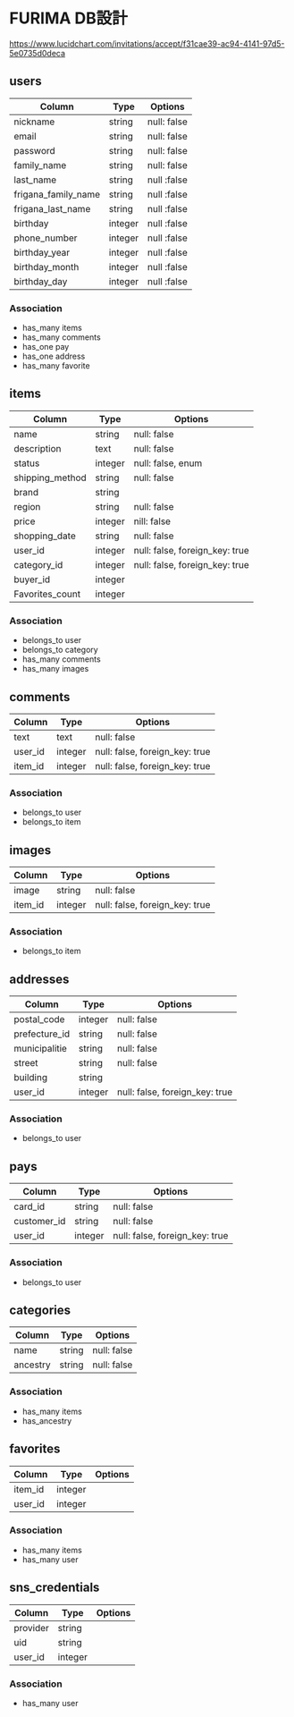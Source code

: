 # FURIMA DB設計
https://www.lucidchart.com/invitations/accept/f31cae39-ac94-4141-97d5-5e0735d0deca
## users
|Column|Type|Options|
|------|----|-------|
|nickname|string|null: false|
|email|string|null: false|
|password|string|null: false|
|family_name|string|null: false|
|last_name|string|null :false|
|frigana_family_name|string|null :false|
|frigana_last_name|string|null :false|
|birthday|integer|null :false|
|phone_number|integer|null :false|
|birthday_year|integer|null :false|
|birthday_month|integer|null :false|
|birthday_day|integer|null :false|
### Association
- has_many items
- has_many comments
- has_one pay
- has_one address
- has_many favorite
## items
|Column|Type|Options|
|------|----|-------|
|name|string|null: false|
|description|text|null: false|
|status|integer|null: false, enum|
|shipping_method|string|null: false|
|brand|string||
|region|string|null: false|
|price|integer|nill: false|
|shopping_date|string|null: false|
|user_id|integer|null: false, foreign_key: true|
|category_id|integer|null: false, foreign_key: true|
|buyer_id|integer||
|Favorites_count|integer||
### Association
- belongs_to user
- belongs_to category
- has_many comments
- has_many images
## comments
|Column|Type|Options|
|------|----|-------|
|text|text|null: false|
|user_id|integer|null: false, foreign_key: true|
|item_id|integer|null: false, foreign_key: true|
### Association
- belongs_to user
- belongs_to item
## images
|Column|Type|Options|
|------|----|-------|
|image|string|null: false|
|item_id|integer|null: false, foreign_key: true|
### Association
- belongs_to item
## addresses
|Column|Type|Options|
|------|----|-------|
|postal_code|integer|null: false|
|prefecture_id|string|null: false|
|municipalitie|string|null: false|
|street|string|null: false|
|building|string||
|user_id|integer|null: false, foreign_key: true|
### Association
- belongs_to user
## pays
|Column|Type|Options|
|------|----|-------|
|card_id|string|null: false|
|customer_id|string|null: false|
|user_id|integer|null: false, foreign_key: true|
### Association
- belongs_to user
## categories
|Column|Type|Options|
|------|----|-------|
|name|string|null: false|
|ancestry|string|null: false|
### Association
- has_many items
- has_ancestry
## favorites
|Column|Type|Options|
|------|----|-------|
|item_id|integer||
|user_id|integer||
### Association
- has_many items
- has_many user
## sns_credentials
|Column|Type|Options|
|------|----|-------|
|provider|string||
|uid|string||
|user_id|integer||
### Association
- has_many user
